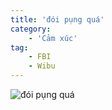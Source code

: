 ```yaml
---
title: 'đói pụng quá'
category: 
    - 'Cảm xúc'
tag:
    - FBI
    - Wibu
---
```

![đói pụng quá](https://media1.tenor.com/m/8e0zlax0OTgAAAAd/anime-hungry.gif "đói pụng quá")
